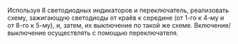 Используя 8 светодиодных индикаторов и переключатель, реализовать схему, зажигающую светодиоды от краёв к середине (от 1-го к 4-му и от 8-го к 5-му), и, затем, их выключение по такой же схеме. Включение/выключение осуществлять с помощью переключателя.
